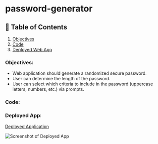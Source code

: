 # password-generator

## :book: Table of Contents
1. [Objectives](#objectives)
2. [Code](#code)
4. [Deployed Web App](#deployed)

### Objectives:<a name="objectives"></a>
* Web application should generate a randomized secure password. 
* User can determine the length of the password.
* User can select which criteria to include in the password (uppercase letters, numbers, etc.) via prompts.


### Code:<a name="code"></a>


### Deployed App:<a name="deployed"></a>

[Deployed Application](https://marina-russ.github.io/password-generator/)

![Screenshot of Deployed App](/assets/screenshot.jpg)
